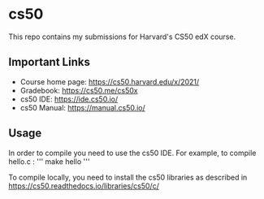 # cs50
This repo contains my submissions for Harvard's CS50 edX course.
## Important Links
- Course home page: https://cs50.harvard.edu/x/2021/
- Gradebook: https://cs50.me/cs50x
- cs50 IDE: https://ide.cs50.io/
- cs50 Manual: https://manual.cs50.io/

## Usage
In order to compile you need to use the cs50 IDE. For example, to compile hello.c :
'''
make hello
''' 

To compile locally, you need to install the cs50 libraries as described in https://cs50.readthedocs.io/libraries/cs50/c/
